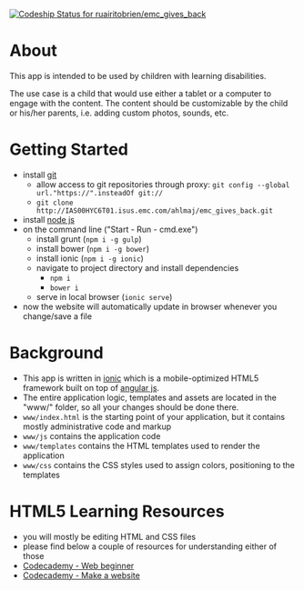 [ ![Codeship Status for ruairitobrien/emc_gives_back](https://codeship.com/projects/03a3f540-670a-0133-443a-4ec2c5b447b8/status?branch=master)](https://codeship.com/projects/114014)

# About

This app is intended to be used by children with learning disabilities.

The use case is a child that would use either a tablet or a computer to engage with the content. The content should be customizable by the child or his/her parents, i.e. adding custom photos, sounds, etc.

# Getting Started
* install [git](http://git-scm.com/downloads)
    * allow access to git repositories through proxy: 
        `git config --global url."https://".insteadOf git://`
    * `git clone http://IAS00HYC6T01.isus.emc.com/ahlmaj/emc_gives_back.git`
* install [node js](https://nodejs.org/)
* on the command line ("Start - Run - cmd.exe")
    * install grunt (`npm i -g gulp`)
    * install bower (`npm i -g bower`)
    * install ionic (`npm i -g ionic`)
    * navigate to project directory and install dependencies
        * `npm i`
        * `bower i`
    * serve in local browser (`ionic serve`)
* now the website will automatically update in browser whenever you change/save a file


# Background
* This app is written in [ionic](http://ionicframework.com/) which is a mobile-optimized HTML5 framework built on top of [angular js](https://angularjs.org/).
* The entire application logic, templates and assets are located in the "www/" folder, so all your changes should be done there.
* `www/index.html` is the starting point of your application, but it contains mostly administrative code and markup
* `www/js` contains the application code
* `www/templates` contains the HTML templates used to render the application
* `www/css` contains the CSS styles used to assign colors, positioning to the templates


# HTML5 Learning Resources
* you will mostly be editing HTML and CSS files
* please find below a couple of resources for understanding either of those
* [Codecademy - Web beginner](http://www.codecademy.com/courses/web-beginner-en-HZA3b/)
* [Codecademy - Make a website](http://www.codecademy.com/en/skills/make-a-website/)


